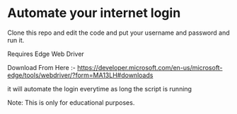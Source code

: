 # Automate your internet login

Clone this repo and edit the code and put your username and password and run it.

Requires Edge Web Driver

Download From Here :- https://developer.microsoft.com/en-us/microsoft-edge/tools/webdriver/?form=MA13LH#downloads

it will automate the login everytime as long the script is running

Note: This is only for educational purposes.
